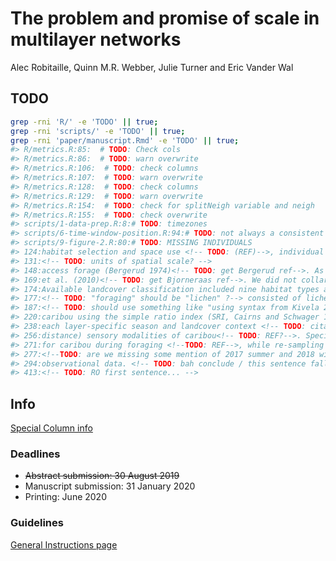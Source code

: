 
<!-- README.md is generated from README.Rmd. Please edit that file -->

<!-- badges: start -->

<!-- badges: end -->

# The problem and promise of scale in multilayer networks

Alec Robitaille, Quinn M.R. Webber, Julie Turner and Eric Vander Wal

## TODO

``` bash
grep -rni 'R/' -e 'TODO' || true;
grep -rni 'scripts/' -e 'TODO' || true;
grep -rni 'paper/manuscript.Rmd' -e 'TODO' || true;
#> R/metrics.R:85:  # TODO: Check cols
#> R/metrics.R:86:  # TODO: warn overwrite 
#> R/metrics.R:106:  # TODO: check columns
#> R/metrics.R:107:  # TODO: warn overwrite
#> R/metrics.R:128:  # TODO: check columns
#> R/metrics.R:129:  # TODO: warn overwrite
#> R/metrics.R:154:  # TODO: check for splitNeigh variable and neigh
#> R/metrics.R:155:  # TODO: check overwrite
#> scripts/1-data-prep.R:8:# TODO: timezones
#> scripts/6-time-window-position.R:94:# TODO: not always a consistent n individuals because some IDs NA in an LC
#> scripts/9-figure-2.R:80:# TODO: MISSING INDIVIDUALS
#> 124:habitat selection and space use <!-- TODO: (REF)-->, individual fitness and
#> 131:<!-- TODO: units of spatial scale? --> 
#> 148:access forage (Bergerud 1974)<!-- TODO: get Bergerud ref-->. As a result, caribou tend to occupy
#> 169:et al. (2010)<!-- TODO: get Bjorneraas ref-->. We did not collar all female caribou in the herd;
#> 174:Available landcover classification included nine habitat types at <!-- TODO:
#> 177:<!-- TODO: "foraging" should be "lichen" ?--> consisted of lichen habitat, open habitat
#> 187:<!-- TODO: should use something like "using syntax from Kivela 2014..." or 
#> 220:caribou using the simple ratio index (SRI, Cairns and Schwager 1987): <!-- TODO: get Cairns ref-->
#> 238:each layer-specific season and landcover context <!-- TODO: citation for graph
#> 256:distance) sensory modalities of caribou<!-- TODO: REF?-->. Specifically, we modified
#> 271:for caribou during foraging <!--TODO: REF-->, while re-sampling at 500m and 1000m
#> 277:<!--TODO: are we missing some mention of 2017 summer and 2018 winter somewhere?-->
#> 294:observational data. <!-- TODO: bah conclude / this sentence falls off a cliff -->
#> 413:<!-- TODO: RO first sentence... -->
```

## Info

[Special Column
info](https://academic.oup.com/CZ/pages/animal_social_system)

### Deadlines

  - ~~Abstract submission: 30 August 2019~~
  - Manuscript submission: 31 January 2020
  - Printing: June 2020

### Guidelines

[General Instructions
page](https://academic.oup.com/cz/pages/General_Instructions)
